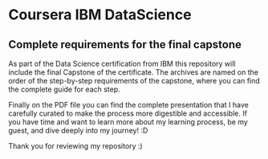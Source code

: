 # Coursera IBM DataScience

## Complete requirements for the final capstone
As part of the Data Science certification from IBM this repository will include the final Capstone of the certificate.
The archives are named on the order of the step-by-step requirements of the capstone, where you can find the complete guide for each step.

Finally on the PDF file you can find the complete presentation that I have carefully curated to make the process more digestible and accessible. 
If you have time and want to learn more about my learning process, be my guest, and dive deeply into my journey! :D

Thank you for reviewing my repository :)
